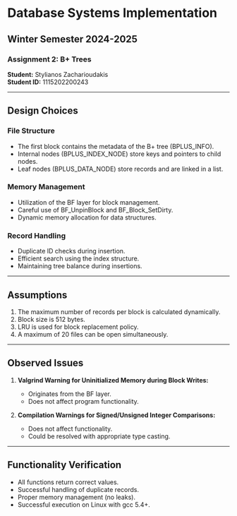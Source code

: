 # Database Systems Implementation  
## Winter Semester 2024-2025  
### Assignment 2: B+ Trees  

**Student:** Stylianos Zacharioudakis  
**Student ID:** 1115202200243  

---

## Design Choices  

### File Structure  
- The first block contains the metadata of the B+ tree (BPLUS_INFO).  
- Internal nodes (BPLUS_INDEX_NODE) store keys and pointers to child nodes.  
- Leaf nodes (BPLUS_DATA_NODE) store records and are linked in a list.  

### Memory Management  
- Utilization of the BF layer for block management.  
- Careful use of BF_UnpinBlock and BF_Block_SetDirty.  
- Dynamic memory allocation for data structures.  

### Record Handling  
- Duplicate ID checks during insertion.  
- Efficient search using the index structure.  
- Maintaining tree balance during insertions.  

---

## Assumptions  
1. The maximum number of records per block is calculated dynamically.  
2. Block size is 512 bytes.  
3. LRU is used for block replacement policy.  
4. A maximum of 20 files can be open simultaneously.  

---

## Observed Issues  

1. **Valgrind Warning for Uninitialized Memory during Block Writes:**  
   - Originates from the BF layer.  
   - Does not affect program functionality.  

2. **Compilation Warnings for Signed/Unsigned Integer Comparisons:**  
   - Does not affect functionality.  
   - Could be resolved with appropriate type casting.  

---

## Functionality Verification  
- All functions return correct values.  
- Successful handling of duplicate records.  
- Proper memory management (no leaks).  
- Successful execution on Linux with gcc 5.4+.  
